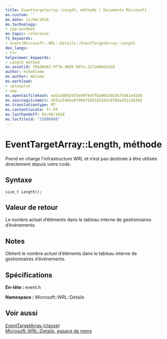 ```yaml
---
title: Eventtargetarray::Length, méthode | Documents Microsoft
ms.custom: ''
ms.date: 11/04/2016
ms.technology:
- cpp-windows
ms.topic: reference
f1_keywords:
- event/Microsoft::WRL::Details::EventTargetArray::Length
dev_langs:
- C++
helpviewer_keywords:
- Length method
ms.assetid: f8bd8d42-977b-4695-b07a-227a68be5259
author: mikeblome
ms.author: mblome
ms.workload:
- cplusplus
- uwp
ms.openlocfilehash: eab14d842935e99f8e5f8a96b24b5675d61e418d
ms.sourcegitcommit: d55ac596ba8f908f5d91d228dc070dad31cb8360
ms.translationtype: MT
ms.contentlocale: fr-FR
ms.lasthandoff: 05/08/2018
ms.locfileid: "33886088"
---
```

# <a name="eventtargetarraylength-method"></a>EventTargetArray::Length, méthode
Prend en charge l’infrastructure WRL et n’est pas destinée à être utilisée directement depuis votre code.  
  
## <a name="syntax"></a>Syntaxe  
  
```  
size_t Length();  
```  
  
## <a name="return-value"></a>Valeur de retour  
 Le nombre actuel d’éléments dans le tableau interne de gestionnaires d’événements.  
  
## <a name="remarks"></a>Notes  
 Obtient le nombre actuel d’éléments dans le tableau interne de gestionnaires d’événements.  
  
## <a name="requirements"></a>Spécifications  
 **En-tête :** event.h  
  
 **Namespace :** Microsoft::WRL::Details  
  
## <a name="see-also"></a>Voir aussi  
 [EventTargetArray (classe)](../windows/eventtargetarray-class.md)   
 [Microsoft::WRL::Details, espace de noms](../windows/microsoft-wrl-details-namespace.md)